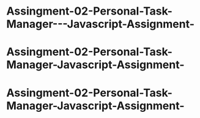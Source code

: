 # Assingment-02-Personal-Task-Manager---Javascript-Assignment-
# Assingment-02-Personal-Task-Manager-Javascript-Assignment-
# Assingment-02-Personal-Task-Manager-Javascript-Assignment-

